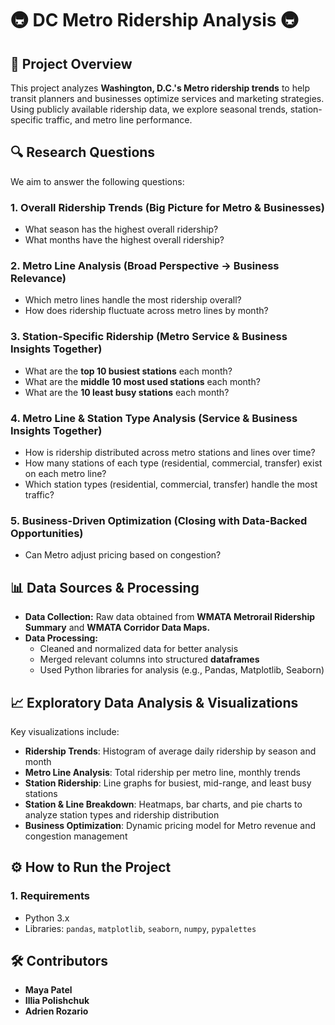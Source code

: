 # 🚇 DC Metro Ridership Analysis 🚇

## 📌 Project Overview
This project analyzes **Washington, D.C.'s Metro ridership trends** to help transit planners and businesses optimize services and marketing strategies. Using publicly available ridership data, we explore seasonal trends, station-specific traffic, and metro line performance.

## 🔍 Research Questions
We aim to answer the following questions:

### 1️. Overall Ridership Trends (Big Picture for Metro & Businesses)
- What season has the highest overall ridership?
- What months have the highest overall ridership?

### 2. Metro Line Analysis (Broad Perspective → Business Relevance)
- Which metro lines handle the most ridership overall?
- How does ridership fluctuate across metro lines by month?

### 3. Station-Specific Ridership (Metro Service & Business Insights Together)
- What are the **top 10 busiest stations** each month?
- What are the **middle 10 most used stations** each month?
- What are the **10 least busy stations** each month?

### 4. Metro Line & Station Type Analysis (Service & Business Insights Together)
- How is ridership distributed across metro stations and lines over time?
- How many stations of each type (residential, commercial, transfer) exist on each metro line?
- Which station types (residential, commercial, transfer) handle the most traffic?

### 5. Business-Driven Optimization (Closing with Data-Backed Opportunities)
- Can Metro adjust pricing based on congestion?

## 📊 Data Sources & Processing
- **Data Collection:** Raw data obtained from **WMATA Metrorail Ridership Summary** and **WMATA Corridor Data Maps.**
- **Data Processing:**  
  - Cleaned and normalized data for better analysis  
  - Merged relevant columns into structured **dataframes**  
  - Used Python libraries for analysis (e.g., Pandas, Matplotlib, Seaborn)  

## 📈 Exploratory Data Analysis & Visualizations
Key visualizations include:
- **Ridership Trends**: Histogram of average daily ridership by season and month
- **Metro Line Analysis**: Total ridership per metro line, monthly trends
- **Station Ridership**: Line graphs for busiest, mid-range, and least busy stations
- **Station & Line Breakdown**: Heatmaps, bar charts, and pie charts to analyze station types and ridership distribution
- **Business Optimization**: Dynamic pricing model for Metro revenue and congestion management

## ⚙️ How to Run the Project
### 1. Requirements
- Python 3.x
- Libraries: `pandas`, `matplotlib`, `seaborn`, `numpy`,  `pypalettes`

## 🛠 Contributors
- **Maya Patel**
- **Illia Polishchuk**
- **Adrien Rozario**
